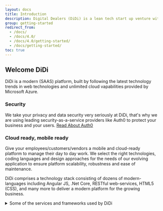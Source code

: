 ```yaml
---
layout: docs
title: Introduction
description: Digital Dealers (DiDi) is a lean tech start up venture with focus on SaaS (Solution as a Service) products that accelerate the return on investment you have made on core business systems.
group: getting-started
redirect_from:
  - /docs/
  - /docs/4.0/
  - /docs/4.0/getting-started/
  - /docs/getting-started/
toc: true
---
```


## Welcome DiDi

DiDi is a modern (SAAS) platform, built by following the latest technology trends in web technologies and unlimited cloud vapabilities provided by Microsoft Azure. 

### Security

We take your privacy and data security very seriously at DiDi, that's why we are using leading security-as-a-service providers like Auth0 to protect your business and your users. [Read About Auth0](https://auth0.com/security)

### Cloud ready, mobile ready

Give your employees/customers/vendors a mobile and cloud-ready platform to manage their day to day work. We select the right technologies, coding languages and design approaches for the needs of our evolving application to ensure platform scalability, robustness and ease of maintenance.

DiDi comprises a technology stack consisting of dozens of modern-languages including Angular JS, .Net Core, RESTful web-services, HTML5 (CSS), and many more to deliver a modern platform for the growing business.

<details>
<summary class="text-primary mb-3">Some of the services and frameworks used by DiDi</summary>
{% markdown %}
- Angular 5 (Front End)
- .Net Core (Back End)
- Azure SQL DB
- Azure Web Apps
- Azure Power BI Embedded
- Azure Blob Storage
- Azure KetVault Service
- Azure Hybrid Connections
- HangFire
- SendGrid and Twilio
{% endmarkdown %}
</details>